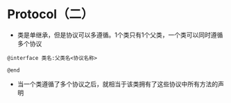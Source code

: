 # Protocol（二）

* 类是单继承，但是协议可以多遵循。1个类只有1个父类，一个类可以同时遵循多个协议

```
@interface 类名:父类名<协议名称>

@end
```

* 当一个类遵循了多个协议之后，就相当于该类拥有了这些协议中所有方法的声明





